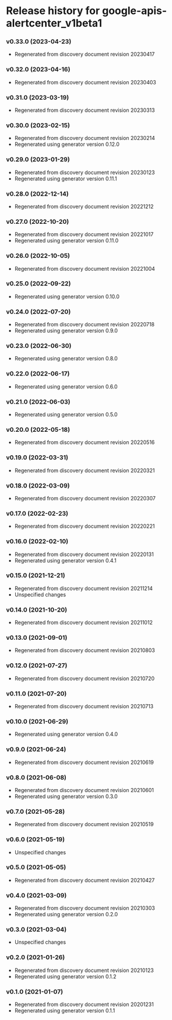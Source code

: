 # Release history for google-apis-alertcenter_v1beta1

### v0.33.0 (2023-04-23)

* Regenerated from discovery document revision 20230417

### v0.32.0 (2023-04-16)

* Regenerated from discovery document revision 20230403

### v0.31.0 (2023-03-19)

* Regenerated from discovery document revision 20230313

### v0.30.0 (2023-02-15)

* Regenerated from discovery document revision 20230214
* Regenerated using generator version 0.12.0

### v0.29.0 (2023-01-29)

* Regenerated from discovery document revision 20230123
* Regenerated using generator version 0.11.1

### v0.28.0 (2022-12-14)

* Regenerated from discovery document revision 20221212

### v0.27.0 (2022-10-20)

* Regenerated from discovery document revision 20221017
* Regenerated using generator version 0.11.0

### v0.26.0 (2022-10-05)

* Regenerated from discovery document revision 20221004

### v0.25.0 (2022-09-22)

* Regenerated using generator version 0.10.0

### v0.24.0 (2022-07-20)

* Regenerated from discovery document revision 20220718
* Regenerated using generator version 0.9.0

### v0.23.0 (2022-06-30)

* Regenerated using generator version 0.8.0

### v0.22.0 (2022-06-17)

* Regenerated using generator version 0.6.0

### v0.21.0 (2022-06-03)

* Regenerated using generator version 0.5.0

### v0.20.0 (2022-05-18)

* Regenerated from discovery document revision 20220516

### v0.19.0 (2022-03-31)

* Regenerated from discovery document revision 20220321

### v0.18.0 (2022-03-09)

* Regenerated from discovery document revision 20220307

### v0.17.0 (2022-02-23)

* Regenerated from discovery document revision 20220221

### v0.16.0 (2022-02-10)

* Regenerated from discovery document revision 20220131
* Regenerated using generator version 0.4.1

### v0.15.0 (2021-12-21)

* Regenerated from discovery document revision 20211214
* Unspecified changes

### v0.14.0 (2021-10-20)

* Regenerated from discovery document revision 20211012

### v0.13.0 (2021-09-01)

* Regenerated from discovery document revision 20210803

### v0.12.0 (2021-07-27)

* Regenerated from discovery document revision 20210720

### v0.11.0 (2021-07-20)

* Regenerated from discovery document revision 20210713

### v0.10.0 (2021-06-29)

* Regenerated using generator version 0.4.0

### v0.9.0 (2021-06-24)

* Regenerated from discovery document revision 20210619

### v0.8.0 (2021-06-08)

* Regenerated from discovery document revision 20210601
* Regenerated using generator version 0.3.0

### v0.7.0 (2021-05-28)

* Regenerated from discovery document revision 20210519

### v0.6.0 (2021-05-19)

* Unspecified changes

### v0.5.0 (2021-05-05)

* Regenerated from discovery document revision 20210427

### v0.4.0 (2021-03-09)

* Regenerated from discovery document revision 20210303
* Regenerated using generator version 0.2.0

### v0.3.0 (2021-03-04)

* Unspecified changes

### v0.2.0 (2021-01-26)

* Regenerated from discovery document revision 20210123
* Regenerated using generator version 0.1.2

### v0.1.0 (2021-01-07)

* Regenerated from discovery document revision 20201231
* Regenerated using generator version 0.1.1

